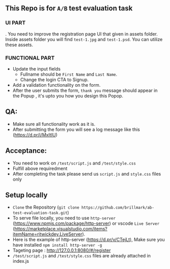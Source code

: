 ## This Repo is for `A/B` test evaluation task

 ### UI PART
. You need to improve the registration page UI that given in assets folder. Inside assets folder you will find `test-1.jpg` and `test-1.psd`. You can utilize these assets.

### FUNCTIONAL PART
  - Update the input fields 
    - Fullname should be `First Name` and `Last Name`.
    - Change the login CTA to Signup.
  - Add a validation functionality on the form.
  - After the user submits the form, `thank you` message should appear in the Popup , it's upto you how you design this Popop.

## QA:
- Make sure all functionality work as it is.
- After submitting the form you will see a log message like this (https://d.pr/i/MxItIU)

## Acceptance: 
- You need to work on `/test/script.js` and `/test/style.css` 
- Fulfill above requiredment
- After completing the task please send us `script.js` and `style.css` files only

## Setup locally 
- `Clone` the Repository  (`git clone https://github.com/brillmark/ab-test-evaluation-task.git`)
- To serve file locally, you need to use `http-server` (https://www.npmjs.com/package/http-server) or  vscode `Live Server` (https://marketplace.visualstudio.com/items?itemName=ritwickdey.LiveServer).
- Here is the example of http-server (https://d.pr/v/CTejLt), Make sure you have installed `npm install http-server -g`
- Tageting page : http://127.0.0.1:8080/#/register
- `/test/script.js` and `/test/style.css` files are already attached in index.js




